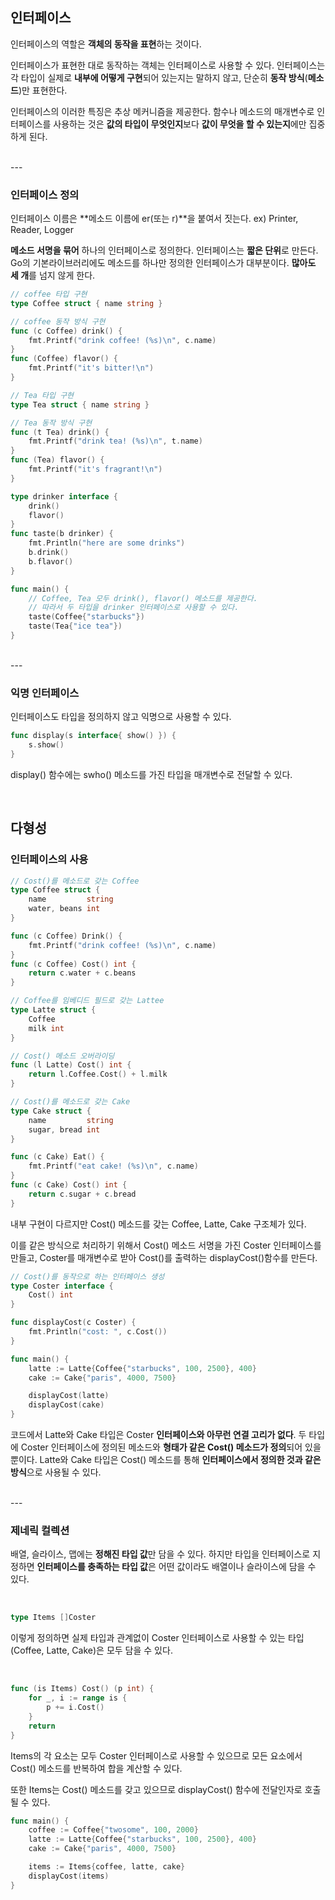 ## 인터페이스

인터페이스의 역할은 **객체의 동작을 표현**하는 것이다. 

인터페이스가 표현한 대로 동작하는 객체는 인터페이스로 사용할 수 있다. 인터페이스는 각 타입이 실제로 **내부에 어떻게 구현**되어 있는지는 말하지 않고, 단순히 **동작 방식**(**메소드**)만 표현한다.

인터페이스의 이러한 특징은 추상 메커니즘을 제공한다. 함수나 메소드의 매개변수로 인터페이스를 사용하는 것은 **값의 타입이 무엇인지**보다 **값이 무엇을 할 수 있는지**에만 집중하게 된다.

<br>
---

### 인터페이스 정의

인터페이스 이름은 **메소드 이름에 er(또는 r)**을 붙여서 짓는다. ex) Printer, Reader, Logger

**메소드 서명을 묶어** 하나의 인터페이스로 정의한다. 인터페이스는 **짧은 단위**로 만든다. Go의 기본라이브러리에도 메소드를 하나만 정의한 인터페이스가 대부분이다. **많아도 세 개**를 넘지 않게 한다.

```go
// coffee 타입 구현
type Coffee struct { name string }

// coffee 동작 방식 구현
func (c Coffee) drink() {
    fmt.Printf("drink coffee! (%s)\n", c.name)
}
func (Coffee) flavor() {
    fmt.Printf("it's bitter!\n")
}

// Tea 타입 구현
type Tea struct { name string }

// Tea 동작 방식 구현
func (t Tea) drink() {
    fmt.Printf("drink tea! (%s)\n", t.name)
}
func (Tea) flavor() {
    fmt.Printf("it's fragrant!\n")
}

type drinker interface {
    drink()
    flavor()
}
func taste(b drinker) {
    fmt.Println("here are some drinks")
    b.drink()
    b.flavor()
}

func main() {
    // Coffee, Tea 모두 drink(), flavor() 메소드를 제공한다.
    // 따라서 두 타입을 drinker 인터페이스로 사용할 수 있다.
    taste(Coffee{"starbucks"})
	taste(Tea{"ice tea"})
}

```

<br>
---

### 익명 인터페이스

인터페이스도 타입을 정의하지 않고 익명으로 사용할 수 있다.

```go
func display(s interface{ show() }) {
    s.show()
}
```

display() 함수에는 swho() 메소드를 가진 타입을 매개변수로 전달할 수 있다.

<br>


## 다형성

### 인터페이스의 사용

```go
// Cost()를 메소드로 갖는 Coffee
type Coffee struct {
	name         string
	water, beans int
}

func (c Coffee) Drink() {
	fmt.Printf("drink coffee! (%s)\n", c.name)
}
func (c Coffee) Cost() int {
	return c.water + c.beans
}

// Coffee를 임베디드 필드로 갖는 Lattee
type Latte struct {
	Coffee
	milk int
}

// Cost() 메소드 오버라이딩
func (l Latte) Cost() int {
	return l.Coffee.Cost() + l.milk
}

// Cost()를 메소드로 갖는 Cake
type Cake struct {
	name         string
	sugar, bread int
}

func (c Cake) Eat() {
    fmt.Printf("eat cake! (%s)\n", c.name)
}
func (c Cake) Cost() int {
    return c.sugar + c.bread
}
```

내부 구현이 다르지만 Cost() 메소드를 갖는 Coffee, Latte, Cake 구조체가 있다. 

이를 같은 방식으로 처리하기 위해서 Cost() 메소드 서명을 가진 Coster 인터페이스를 만들고, Coster를 매개변수로 받아 Cost()를 출력하는 displayCost()함수를 만든다.

```go
// Cost()를 동작으로 하는 인터페이스 생성
type Coster interface {
    Cost() int
}

func displayCost(c Coster) {
    fmt.Println("cost: ", c.Cost())
}

func main() {
    latte := Latte{Coffee{"starbucks", 100, 2500}, 400}
    cake := Cake{"paris", 4000, 7500}

    displayCost(latte)
    displayCost(cake)
}
```

코드에서 Latte와 Cake 타입은 Coster **인터페이스와 아무런 연결 고리가 없다**. 두 타입에 Coster 인터페이스에 정의된 메소드와 **형태가 같은 Cost() 메소드가 정의**되어 있을 뿐이다. Latte와 Cake 타입은 Cost() 메소드를 통해 **인터페이스에서 정의한 것과 같은 방식**으로 사용될 수 있다.

<br>
---

### 제네릭 컬렉션

배열, 슬라이스, 맵에는 **정해진 타입 값**만 담을 수 있다. 하지만 타입을 인터페이스로 지정하면 **인터페이스를 충족하는 타입 값**은 어떤 값이라도 배열이나 슬라이스에 담을 수 있다.

<br>

```go
type Items []Coster
```

이렇게 정의하면 실제 타입과 관계없이 Coster 인터페이스로 사용할 수 있는 타입(Coffee, Latte, Cake)은 모두 담을 수 있다.

 <br>

```go
func (is Items) Cost() (p int) {
    for _, i := range is {
        p += i.Cost()
    }
    return
}
```

Items의 각 요소는 모두 Coster 인터페이스로 사용할 수 있으므로 모든 요소에서 Cost() 메소드를 반복하여 합을 계산할 수 있다. 

또한 Items는 Cost() 메소드를 갖고 있으므로 displayCost() 함수에 전달인자로 호출될 수 있다.

```go
func main() {
    coffee := Coffee{"twosome", 100, 2000}
    latte := Latte{Coffee{"starbucks", 100, 2500}, 400}
    cake := Cake{"paris", 4000, 7500}

    items := Items{coffee, latte, cake}
    displayCost(items)
}
```